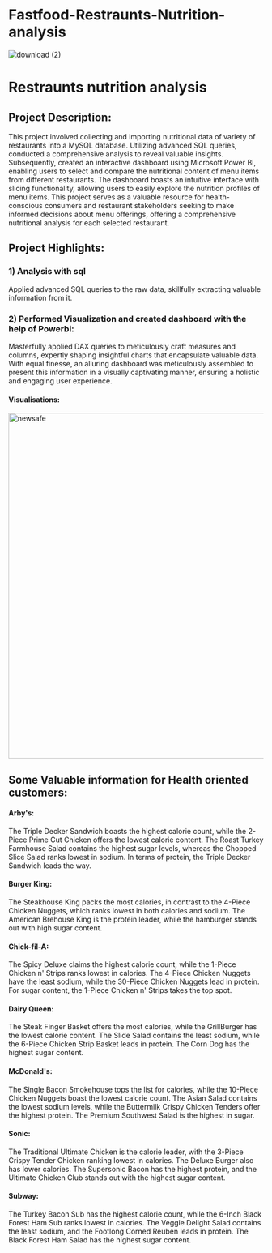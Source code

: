# Fastfood-Restraunts-Nutrition-analysis




![download (2)](https://github.com/bhratsharmaa/Fastfood-Restraunts-Nutrition-analysis/assets/132134997/12fa0ecf-4957-4958-b7c6-4755e9455606)










 # Restraunts nutrition analysis

## Project Description:

This project involved collecting and importing nutritional data of variety of restaurants into a MySQL database. Utilizing advanced SQL queries, conducted a comprehensive analysis to reveal valuable insights. Subsequently, created an interactive dashboard using Microsoft Power BI, enabling users to select and compare the nutritional content of menu items from different restaurants. The dashboard boasts an intuitive interface with slicing functionality, allowing users to easily explore the nutrition profiles of menu items. This project serves as a valuable resource for health-conscious consumers and restaurant stakeholders seeking to make informed decisions about menu offerings, offering a comprehensive nutritional analysis for each selected restaurant.


## Project Highlights:
### 1) Analysis with sql
Applied advanced SQL queries to the raw data, skillfully extracting valuable information from it.

### 2) Performed Visualization and created dashboard with the help of Powerbi:
Masterfully applied DAX queries to meticulously craft measures and columns, expertly shaping insightful charts that encapsulate valuable data. With equal finesse, an alluring dashboard was meticulously assembled to present this information in a visually captivating manner, ensuring a holistic and engaging user experience.

#### Visualisations:




<img width="682" alt="newsafe" src="https://github.com/bhratsharmaa/Fastfood-Restraunts-Nutrition-analysis/assets/132134997/880702dd-44bb-4f8b-a03e-7585278d7e8d">




## Some Valuable information for Health oriented customers:

#### Arby's:
 The Triple Decker Sandwich boasts the highest calorie count, while the 2-Piece Prime Cut Chicken offers the lowest calorie content. The Roast Turkey Farmhouse Salad contains the highest sugar levels, whereas the Chopped Slice Salad ranks lowest in sodium. In terms of protein, the Triple Decker Sandwich leads the way.

#### Burger King:
 The Steakhouse King packs the most calories, in contrast to the 4-Piece Chicken Nuggets, which ranks lowest in both calories and sodium. The American Brehouse King is the protein leader, while the hamburger stands out with high sugar content.

#### Chick-fil-A: 
The Spicy Deluxe claims the highest calorie count, while the 1-Piece Chicken n' Strips ranks lowest in calories. The 4-Piece Chicken Nuggets have the least sodium, while the 30-Piece Chicken Nuggets lead in protein. For sugar content, the 1-Piece Chicken n' Strips takes the top spot.

#### Dairy Queen:
 The Steak Finger Basket offers the most calories, while the GrillBurger has the lowest calorie content. The Slide Salad contains the least sodium, while the 6-Piece Chicken Strip Basket leads in protein. The Corn Dog has the highest sugar content.

#### McDonald's:
 The Single Bacon Smokehouse tops the list for calories, while the 10-Piece Chicken Nuggets boast the lowest calorie count. The Asian Salad contains the lowest sodium levels, while the Buttermilk Crispy Chicken Tenders offer the highest protein. The Premium Southwest Salad is the highest in sugar.

#### Sonic:
 The Traditional Ultimate Chicken is the calorie leader, with the 3-Piece Crispy Tender Chicken ranking lowest in calories. The Deluxe Burger also has lower calories. The Supersonic Bacon has the highest protein, and the Ultimate Chicken Club stands out with the highest sugar content.

#### Subway:
 The Turkey Bacon Sub has the highest calorie count, while the 6-Inch Black Forest Ham Sub ranks lowest in calories. The Veggie Delight Salad contains the least sodium, and the Footlong Corned Reuben leads in protein. The Black Forest Ham Salad has the highest sugar content.
